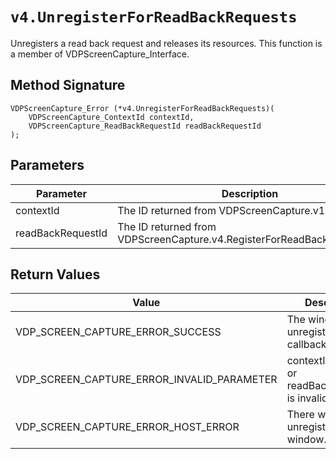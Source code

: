 # `v4.UnregisterForReadBackRequests`
Unregisters a read back request and releases its resources.
This function is a member of VDPScreenCapture_Interface.

## Method Signature
```
VDPScreenCapture_Error (*v4.UnregisterForReadBackRequests)(
    VDPScreenCapture_ContextId contextId,
    VDPScreenCapture_ReadBackRequestId readBackRequestId
);
```

## Parameters
| Parameter | Description |
|-----------|-------------|
| contextId | The ID returned from VDPScreenCapture.v1.Init(). |
| readBackRequestId | The ID returned from VDPScreenCapture.v4.RegisterForReadBackRequests(). |

## Return Values
| Value | Description |
|-------|-------------|
| VDP_SCREEN_CAPTURE_ERROR_SUCCESS | The window is unregistered for callbacks. |
| VDP_SCREEN_CAPTURE_ERROR_INVALID_PARAMETER | contextId is invalid or readBackRequestId is invalid. |
| VDP_SCREEN_CAPTURE_ERROR_HOST_ERROR | There was an error unregistering the window. |


